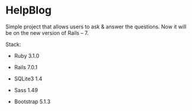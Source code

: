 # HelpBlog

Simple project that allows users to ask & answer the questions. Now it will be on the new version of Rails – 7. 

Stack:

* Ruby 3.1.0

* Rails 7.0.1

* SQLite3 1.4 

* Sass 1.49

* Bootstrap 5.1.3
